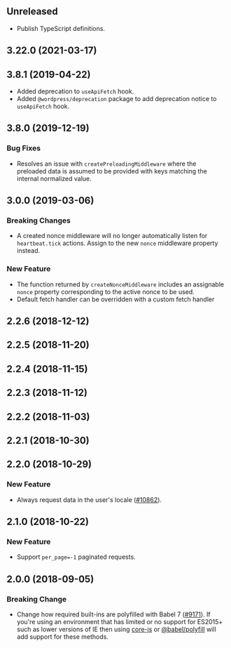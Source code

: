 <!-- Learn how to maintain this file at https://github.com/WordPress/gutenberg/tree/HEAD/packages#maintaining-changelogs. -->

## Unreleased

- Publish TypeScript definitions.

## 3.22.0 (2021-03-17)

## 3.8.1 (2019-04-22)

- Added deprecation to `useApiFetch` hook.
- Added `@wordpress/deprecation` package to add deprecation notice to `useApiFetch` hook.

## 3.8.0 (2019-12-19)

### Bug Fixes

- Resolves an issue with `createPreloadingMiddleware` where the preloaded data is assumed to be provided with keys matching the internal normalized value.

## 3.0.0 (2019-03-06)

### Breaking Changes

- A created nonce middleware will no longer automatically listen for `heartbeat.tick` actions. Assign to the new `nonce` middleware property instead.

### New Feature

- The function returned by `createNonceMiddleware` includes an assignable `nonce` property corresponding to the active nonce to be used.
- Default fetch handler can be overridden with a custom fetch handler

## 2.2.6 (2018-12-12)

## 2.2.5 (2018-11-20)

## 2.2.4 (2018-11-15)

## 2.2.3 (2018-11-12)

## 2.2.2 (2018-11-03)

## 2.2.1 (2018-10-30)

## 2.2.0 (2018-10-29)

### New Feature

- Always request data in the user's locale ([#10862](https://github.com/WordPress/gutenberg/pull/10862)).

## 2.1.0 (2018-10-22)

### New Feature

- Support `per_page=-1` paginated requests.

## 2.0.0 (2018-09-05)

### Breaking Change

- Change how required built-ins are polyfilled with Babel 7 ([#9171](https://github.com/WordPress/gutenberg/pull/9171)). If you're using an environment that has limited or no support for ES2015+ such as lower versions of IE then using [core-js](https://github.com/zloirock/core-js) or [@babel/polyfill](https://babeljs.io/docs/en/next/babel-polyfill) will add support for these methods.
